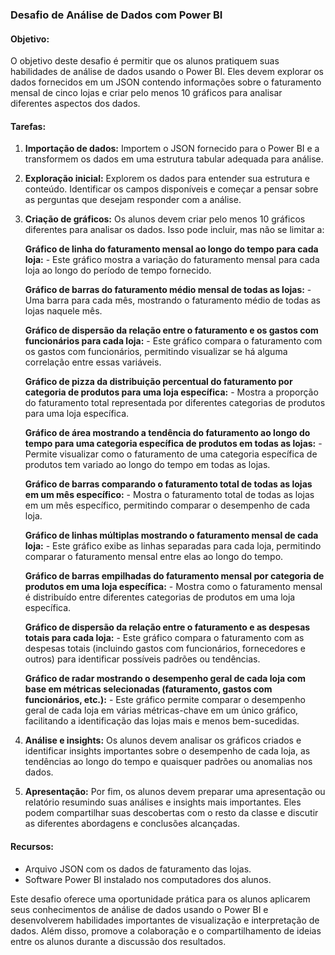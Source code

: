 ### Desafio de Análise de Dados com Power BI

#### Objetivo:
O objetivo deste desafio é permitir que os alunos pratiquem suas habilidades de análise de dados usando o Power BI. Eles devem explorar os dados fornecidos em um JSON contendo informações sobre o faturamento mensal de cinco lojas e criar pelo menos 10 gráficos para analisar diferentes aspectos dos dados.

#### Tarefas:
1. **Importação de dados:** Importem o JSON fornecido para o Power BI e a transformem os dados em uma estrutura tabular adequada para análise.

2. **Exploração inicial:** Explorem os dados para entender sua estrutura e conteúdo. Identificar os campos disponíveis e começar a pensar sobre as perguntas que desejam responder com a análise.

3. **Criação de gráficos:** Os alunos devem criar pelo menos 10 gráficos diferentes para analisar os dados. Isso pode incluir, mas não se limitar a:

    **Gráfico de linha do faturamento mensal ao longo do tempo para cada loja:**
        - Este gráfico mostra a variação do faturamento mensal para cada loja ao longo do período de tempo fornecido.

    **Gráfico de barras do faturamento médio mensal de todas as lojas:**
        - Uma barra para cada mês, mostrando o faturamento médio de todas as lojas naquele mês.

    **Gráfico de dispersão da relação entre o faturamento e os gastos com funcionários para cada loja:**
        - Este gráfico compara o faturamento com os gastos com funcionários, permitindo visualizar se há alguma correlação entre essas variáveis.

    **Gráfico de pizza da distribuição percentual do faturamento por categoria de produtos para uma loja específica:**
        - Mostra a proporção do faturamento total representada por diferentes categorias de produtos para uma loja específica.

    **Gráfico de área mostrando a tendência do faturamento ao longo do tempo para uma categoria específica de produtos em todas as lojas:**
        - Permite visualizar como o faturamento de uma categoria específica de produtos tem variado ao longo do tempo em todas as lojas.

    **Gráfico de barras comparando o faturamento total de todas as lojas em um mês específico:**
        - Mostra o faturamento total de todas as lojas em um mês específico, permitindo comparar o desempenho de cada loja.

    **Gráfico de linhas múltiplas mostrando o faturamento mensal de cada loja:**
        - Este gráfico exibe as linhas separadas para cada loja, permitindo comparar o faturamento mensal entre elas ao longo do tempo.

    **Gráfico de barras empilhadas do faturamento mensal por categoria de produtos em uma loja específica:**
        - Mostra como o faturamento mensal é distribuído entre diferentes categorias de produtos em uma loja específica.

    **Gráfico de dispersão da relação entre o faturamento e as despesas totais para cada loja:**
        - Este gráfico compara o faturamento com as despesas totais (incluindo gastos com funcionários, fornecedores e outros) para identificar possíveis padrões ou tendências.

    **Gráfico de radar mostrando o desempenho geral de cada loja com base em métricas selecionadas (faturamento, gastos com funcionários, etc.):**
        - Este gráfico permite comparar o desempenho geral de cada loja em várias métricas-chave em um único gráfico, facilitando a identificação das lojas mais e menos bem-sucedidas.


4. **Análise e insights:** Os alunos devem analisar os gráficos criados e identificar insights importantes sobre o desempenho de cada loja, as tendências ao longo do tempo e quaisquer padrões ou anomalias nos dados.

5. **Apresentação:** Por fim, os alunos devem preparar uma apresentação ou relatório resumindo suas análises e insights mais importantes. Eles podem compartilhar suas descobertas com o resto da classe e discutir as diferentes abordagens e conclusões alcançadas.

#### Recursos:
- Arquivo JSON com os dados de faturamento das lojas.
- Software Power BI instalado nos computadores dos alunos.

Este desafio oferece uma oportunidade prática para os alunos aplicarem seus conhecimentos de análise de dados usando o Power BI e desenvolverem habilidades importantes de visualização e interpretação de dados. Além disso, promove a colaboração e o compartilhamento de ideias entre os alunos durante a discussão dos resultados.